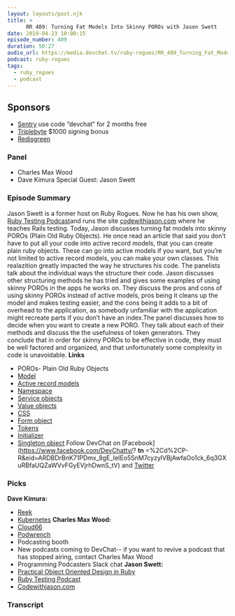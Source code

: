 ```yaml
---
layout: layouts/post.njk
title: >
      RR 409: Turning Fat Models Into Skinny POROs with Jason Swett
date: 2019-04-23 10:00:15
episode_number: 409
duration: 50:27
audio_url: https://media.devchat.tv/ruby-rogues/RR_409_Turning_Fat_Models_Into_Skinny_POROs_with_Jason_Swett.mp3
podcast: ruby-rogues
tags: 
  - ruby_rogues
  - podcast
---
```


## **Sponsors**

- [Sentry](https://sentry.io/) use code “devchat” for 2 months free
- [Triplebyte](http://triplebyte.com/rogues) $1000 signing bonus
- [Redisgreen](https://redisgreen.net/?utm_source=rubyrogues&utm_medium=podcast&utm_campaign=rubyrogues)

### **Panel**

- Charles Max Wood
- Dave Kimura
Special Guest: Jason Swett
### **Episode Summary**
Jason Swett is a former host on Ruby Rogues. Now he has his own show, [Ruby Testing Podcast](http://www.rubytestingpodcast.com/)and runs the site [codewithjason.com](https://www.codewithjason.com/) where he teaches Rails testing. Today, Jason discusses turning fat models into skinny POROs (Plain Old Ruby Objects). He once read an article that said you don’t have to put all your code into active record models, that you can create plain ruby objects. These can go into active models if you want, but you’re not limited to active record models, you can make your own classes. This realazition greatly impacted the way he structures his code. The panelists talk about the individual ways the structure their code. Jason discusses other structuring methods he has tried and gives some examples of using skinny POROs in the apps he works on. They discuss the pros and cons of using skinny POROs instead of active models, pros being it cleans up the model and makes testing easier, and the cons being it adds to a bit of overhead to the application, as somebody unfamiliar with the application might recreate parts if you don’t have an index.The panel discusses how to decide when you want to create a new PORO. They talk about each of their methods and discuss the the usefulness of token generators. They conclude that in order for skinny POROs to be effective in code, they must be well factored and organized, and that unfortunately some complexity in code is unavoidable. **Links**
- POROs- Plain Old Ruby Objects
- [Model](https://betterexplained.com/articles/intermediate-rails-understanding-models-views-and-controllers/)
- [Active record models](https://guides.rubyonrails.org/active_record_basics.html)
- [Namespace](https://www.oreilly.com/learning/ruby-cookbook-modules-and-namespaces)
- [Service objects](https://medium.freecodecamp.org/ruby-on-rails-how-to-extract-code-to-service-objects-1c73148cc715)
- [Value objects](https://revs.runtime-revolution.com/value-objects-in-ruby-on-rails-9df64bc8db34)
- [CSS](https://developer.mozilla.org/en-US/docs/Web/CSS)
- [Form object](https://guides.rubyonrails.org/v2.3.11/form_helpers.html)
- [Tokens](https://app.pluralsight.com/guides/token-based-authentication-with-ruby-on-rails-5-api)
- [Initializer](http://ruby-for-beginners.rubymonstas.org/writing_classes/initializers.html)
- [Singleton object](https://www.rubyguides.com/2018/05/singleton-pattern-in-ruby/)
Follow DevChat on [Facebook](https://www.facebook.com/DevChattv/? __tn__ =%2Cd%2CP-R&eid=ARDBDrBnK71PDmx_8gE_IeIEo5SnM7cyzylVBjAwfaOo1ck_6q3GXuRBfaUQZaWVvFGyEVjrhDwnS_tV) and [Twitter](https://twitter.com/devchattv?lang=en)
### **Picks**
 **Dave Kimura:**
- [Reek](https://github.com/troessner/reek)
- [Kubernetes](https://kubernetes.io/)
**Charles Max Wood:**
- [Cloud66](https://www.cloud66.com/)
- [Podwrench](https://podwrench.com/)
- Podcasting booth 
- New podcasts coming to DevChat-- if you want to revive a podcast that has stopped airing, contact Charles Max Wood
- Programming Podcasters Slack chat
**Jason Swett:**
- [Practical Object Oriented Design in Ruby](https://www.amazon.com/Practical-Object-Oriented-Design-Agile-Primer/dp/0134456475/ref=sr_1_2?ie=UTF8&qid=1548462018&sr=8-1&linkCode=ll1&tag=devchattv-20&linkId=f06bfe7482dca8bb751ed6d7cc86e2ab&language=en_US)
- [Ruby Testing Podcast](http://www.rubytestingpodcast.com/)
- [Codewithjason.com](https://www.codewithjason.com/)


### Transcript



